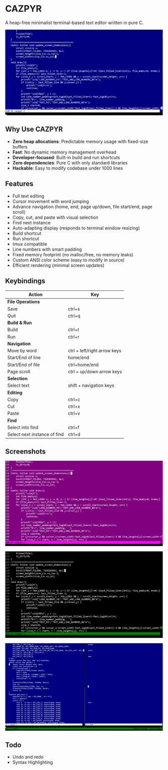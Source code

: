 # CAZPYR
A heap-free minimalist terminal-based text editor written in pure C.

![POWERSHELL STYLE](assets/POWERSHELL.png)

## Why Use CAZPYR
- **Zero heap allocations**: Predictable memory usage with fixed-size buffers
- **Fast**: No dynamic memory management overhead
- **Developer-focused**: Built-in build and run shortcuts
- **Zero dependencies**: Pure C with only standard libraries
- **Hackable**: Easy to modify codebase under 1000 lines

## Features

- Full text editing
- Cursor movement with word jumping
- Advance navigation (home, end, page up/down, file start/end, page scroll)
- Copy, cut, and paste with visual selection
- Find next instance
- Auto-adapting display (responds to terminal window resizing)
- Build shortcut
- Run shortcut
- tmux compatible
- Line numbers with smart padding
- Fixed memory footprint (no malloc/free, no memory leaks)
- Custom ANSI color scheme (easy to modify in source)
- Efficient rendering (minimal screen updates)

## Keybindings

| Action | Key |
|--------|-----|
| **File Operations** |
| Save | ctrl+s |
| Quit | ctrl+q |
| **Build & Run** |
| Build | ctrl+t |
| Run | ctrl+r |
| **Navigation** |
| Move by word | ctrl + left/right arrow keys |
| Start/End of line | home/end |
| Start/End of file | ctrl+home/end |
| Page scroll | ctrl + up/down arrow keys |
| **Selection** |
| Select text | shift + navigation keys |
| **Editing** |
| Copy | ctrl+c |
| Cut | ctrl+x |
| Paste | ctrl+v |
| **Find** |
| Select into find | ctrl+f |
| Select next instance of find | ctrl+d |

## Screenshots

![PURP STYLE](assets/PURP.png)

![GREEN DARK STYLE](assets/GREEN_DARK.png)

![TMUX](assets/TMUX.png)

## Todo

- Undo and redo
- Syntax Highlighting
